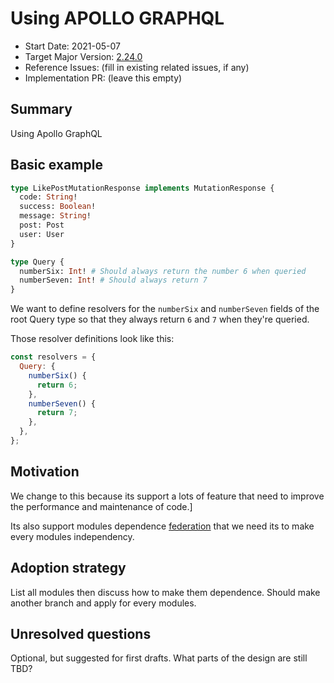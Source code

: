 # Using APOLLO GRAPHQL

- Start Date: 2021-05-07
- Target Major Version: [2.24.0](https://github.com/apollographql/apollo-server)
- Reference Issues: (fill in existing related issues, if any)
- Implementation PR: (leave this empty)

## Summary

Using Apollo GraphQL

## Basic example

```graphql
type LikePostMutationResponse implements MutationResponse {
  code: String!
  success: Boolean!
  message: String!
  post: Post
  user: User
}
```

```graphql
type Query {
  numberSix: Int! # Should always return the number 6 when queried
  numberSeven: Int! # Should always return 7
}
```

We want to define resolvers for the `numberSix` and `numberSeven` fields of the root Query type so that they always return `6` and `7` when they're queried.

Those resolver definitions look like this:

```javascript
const resolvers = {
  Query: {
    numberSix() {
      return 6;
    },
    numberSeven() {
      return 7;
    },
  },
};
```

## Motivation

We change to this because its support a lots of feature that need to improve the
performance and maintenance of code.]

Its also support modules dependence [federation](https://www.apollographql.com/docs/federation/managed-federation/overview/) that we need its to make every modules independency.

## Adoption strategy

List all modules then discuss how to make them dependence.
Should make another branch and apply for every modules.

## Unresolved questions

Optional, but suggested for first drafts. What parts of the design are still
TBD?
